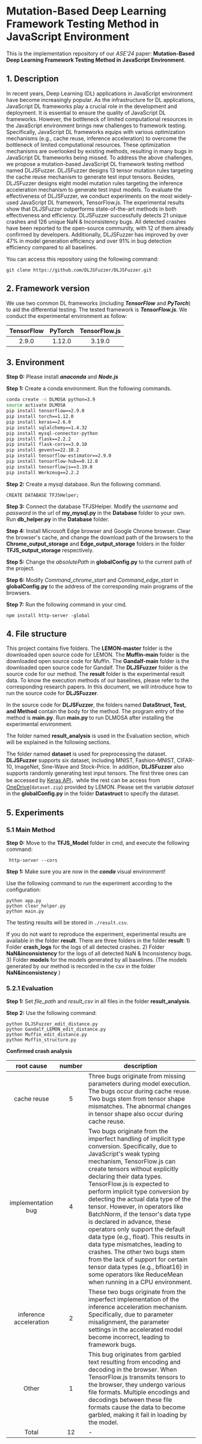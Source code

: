# Mutation-Based Deep Learning Framework Testing Method in JavaScript Environment

This is the implementation repository of our *ASE'24* paper: **Mutation-Based Deep Learning Framework Testing Method in JavaScript Environment**.



## 1. Description

In recent years, Deep Learning (DL) applications in JavaScript environment have become increasingly popular. As the infrastructure for DL applications, JavaScript DL frameworks play a crucial role in the development and deployment. It is essential to ensure the quality of JavaScript DL frameworks. However, the bottleneck of limited computational resources in the JavaScript environment brings new challenges to framework testing. Specifically, JavaScript DL frameworks equips with various optimization mechanisms (e.g., cache reuse, inference acceleration) to overcome the bottleneck of limited computational resources. These optimization mechanisms are overlooked by existing methods, resulting in many bugs in JavaScript DL frameworks being missed. To address the above challenges, we propose a mutation-based JavaScript DL framework testing method named DLJSFuzzer. DLJSFuzzer designs 13 tensor mutation rules targeting the cache reuse mechanism to generate test input tensors. Besides, DLJSFuzzer designs eight model mutation rules targeting the inference acceleration mechanism to generate test input models. To evaluate the effectiveness of DLJSFuzzer, we conduct experiments on the most widely-used JavaScript DL framework, TensorFlow.js. The experimental results show that DLJSFuzzer outperforms state-of-the-art methods in both effectiveness and efficiency. DLJSFuzzer successfully detects 21 unique crashes and 126 unique NaN \& Inconsistency bugs. All detected crashes have been reported to the open-source community, with 12 of them already confirmed by developers. Additionally, DLJSFuzzer has improved by over 47% in model generation efficiency and over 91% in bug detection efficiency compared to all baselines.



You can access this repository using the following command:

```shell
git clone https://github.com/DLJSFuzzer/DLJSFuzzer.git
```



## 2. Framework version

We use two common DL frameworks (including ***TensorFlow*** and ***PyTorch***) to aid the differential testing. The tested framework is ***TensorFlow.js***. We conduct the experimental environment as follow:

| TensorFlow | PyTorch | TensorFlow.js |
| :--------: | :-----: | :-----------: |
|   2.9.0    | 1.12.0  |    3.19.0     |



## 3. Environment

**Step 0:** Please install ***anaconda*** and ***Node.js***

**Step 1:** Create a conda environment. Run the following commands.

```sh
conda create -n DLMOSA python=3.9
source activate DLMOSA
pip install tensorflow==2.9.0
pip install torch==1.12.0
pip install keras==2.6.0
pip install sqlalchemy==1.4.32
pip install mysql-connector-python
pip install flask==2.2.2
pip install flask-cors==3.0.10
pip install gevent==22.10.2
pip install tensorflow-estimator==2.9.0
pip install tensorflow-hub==0.12.0
pip install tensorflowjs==3.19.0
pip install Werkzeug==2.2.2
```

**Step 2:** Create a mysql database. Run the following command.

```
CREATE DATABASE TFJSHelper;
```

**Step 3:** Connect the database TFJSHelper. Modify the *username* and *password* in the url of **my_mysql.py** in the **Database** folder to your own. Run **db_helper.py** in the **Database** folder.

**Step 4:** Install Microsoft Edge browser and Google Chrome browser. Clear the  browser's cache, and change the download path of the browsers to the  **Chrome_output_storage** and **Edge_output_storage** folders in the folder **TFJS_output_storage** respectively.

**Step 5:** Change the *absolutePath* in **globalConfig.py** to the current path of the project.

**Step 6:** Modify *Command_chrome_start* and *Command_edge_start* in **globalConfig.py** to the address of the corresponding main programs of the browsers.

**Step 7:** Run the following command in your cmd.

```
npm install http-server -global
```



## 4. File structure

This project contains five folders. The **LEMON-master** folder is the downloaded open source code for LEMON. The **Muffin-main** folder is the downloaded open source code for Muffin. The **Gandalf-main** folder is the downloaded open source code for Gandalf. The **DLJSFuzzer** folder is the source code for our method. The **result** folder is the experimental result data. To know the execution methods of our baselines, please refer to the corresponding research papers. In this document, we will introduce how to run the source code for **DLJSFuzzer**.

In the source code for **DLJSFuzzer**, the folders named **DataStruct, Test, and Method** contain the body for the method. The program entry of the method is **main.py**. Run **main.py** to run DLMOSA after installing the experimental environment.

The folder named **result_analysis** is used in the Evaluation section, which will be explained in the following sections.

The folder named  **dataset** is used for preprocessing the dataset. **DLJSFuzzer** supports six dataset, including MNIST, Fashion-MNIST, CIFAR-10, ImageNet, Sine-Wave and Stock-Price. In addition, **DLJSFuzzer** also supports randomly generating test input tensors. The first three ones can be accessed by [Keras API](https://keras.io/api/datasets/)，while the rest can be access from [OneDrive](https://onedrive.live.com/?authkey=%21ANVR8C2wSN1Rb9M&id=34CB15091B189D3E%211909&cid=34CB15091B189D3E)(`dataset.zip`) provided by LEMON. Please set the variable *dataset* in the **globalConfig.py** in the folder **Datastruct** to specify the dataset.

## 5. Experiments

### 5.1 Main Method

**Step 0:** Move to the **TFJS_Model** folder in cmd, and execute the following command:

```
 http-server --cors
```

**Step 1:** Make sure you are now in the ***conda*** visual environment!

Use the following command to run the experiment according to the configuration:

```shell
python app.py
python clear_helper.py
python main.py
```

The testing results will be stored in `./result.csv`.

If you do not want to reproduce the experiment, experimental results are available in the folder **result**. There are three folders in the folder **result**: 1) Folder **crash_logs** for the logs of all detected crashes. 2) Folder **NaN&inconsistency** for the logs of all detected NaN & Inconsistency bugs. 3) Folder **models** for the models generated by all baselines. (The models generated by our method is recorded in the csv in the folder **NaN&inconsistency** )

### 5.2.1 Evaluation

**Step 1:** Set *file_path* and *result_csv* in all files in the folder **result_analysis**.

**Step 2:** Use the following command:

```shell
python DLJSFuzzer_edit_distance.py
python Gandalf_LEMON_edit_distance.py
python Muffin_edit_distance.py
python Muffin_structure.py
```

**Confirmed crash analysis**

|       root cause       | number | description                                                  |
| :--------------------: | :----: | ------------------------------------------------------------ |
|      cache reuse       |   5    | Three bugs originate from missing parameters during model execution. The bugs occur during cache reuse. Two bugs stem from tensor shape mismatches. The abnormal changes in tensor shape also occur during cache reuse. |
|   implementation bug   |   4    | Two bugs originate from the imperfect handling of implicit type  conversion. Specifically, due to JavaScript's weak typing mechanism,  TensorFlow.js can create tensors without explicitly declaring their data types. TensorFlow.js is expected to perform implicit type conversion by detecting the actual data type of the tensor. However, in operators  like BatchNorm, if the tensor's data type is declared in advance, these  operators only support the default data type (e.g., float). This results in data type mismatches, leading to crashes. The other two bugs stem  from the lack of support for certain tensor data types (e.g., bfloat16)  in some operators like ReduceMean when running in a CPU environment. |
| inference acceleration |   2    | These two bugs originate from the imperfect implementation of the  inference acceleration mechanism. Specifically, due to parameter  misalignment, the parameter settings in the accelerated model become  incorrect, leading to framework bugs. |
|         Other          |   1    | This bug originates from garbled text resulting from encoding and  decoding in the browser. When TensorFlow.js transmits tensors to the  browser, they undergo various file formats. Multiple encodings and  decodings between these file formats cause the data to become garbled, making it fail in loading by the  model. |
|         Total          |   12   | -                                                            |


